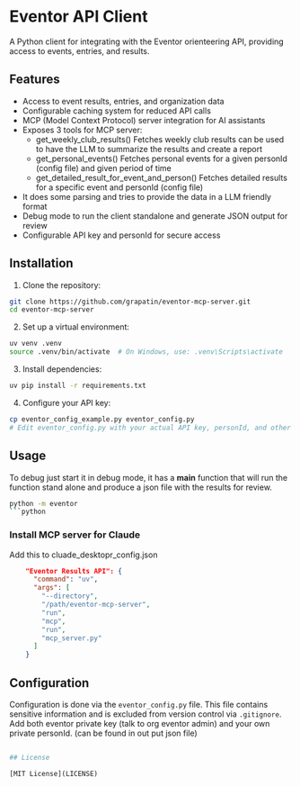 # Eventor API Client

A Python client for integrating with the Eventor orienteering API, providing access to events, entries, and results.

## Features

- Access to event results, entries, and organization data
- Configurable caching system for reduced API calls
- MCP (Model Context Protocol) server integration for AI assistants
- Exposes 3 tools for MCP server:
  - get_weekly_club_results() Fetches weekly club results can be used to have the LLM to summarize the results and create a report
  - get_personal_events() Fetches personal events for a given personId (config file) and given period of time
  - get_detailed_result_for_event_and_person() Fetches detailed results for a specific event and personId (config file)
- It does some parsing and tries to provide the data in a LLM friendly format
- Debug mode to run the client standalone and generate JSON output for review
- Configurable API key and personId for secure access


## Installation

1. Clone the repository:
```bash
git clone https://github.com/grapatin/eventor-mcp-server.git
cd eventor-mcp-server
```

2. Set up a virtual environment:
```bash
uv venv .venv
source .venv/bin/activate  # On Windows, use: .venv\Scripts\activate
```

3. Install dependencies:
```bash
uv pip install -r requirements.txt
```

4. Configure your API key:
```bash
cp eventor_config_example.py eventor_config.py
# Edit eventor_config.py with your actual API key, personId, and other settings
```

## Usage

To debug just start it in debug mode, it has a __main__ function that will run the function stand alone and produce a json file with the results for review.

```bash
python -m eventor
```python

```

### Install MCP server for Claude

Add this to cluade_desktopr_config.json

```json
    "Eventor Results API": {
      "command": "uv",
      "args": [
        "--directory",
        "/path/eventor-mcp-server",
        "run",
        "mcp",
        "run",
        "mcp_server.py"
      ]
    }
```

## Configuration

Configuration is done via the `eventor_config.py` file. This file contains sensitive information and is excluded from version control via `.gitignore`.
Add both eventor private key (talk to org eventor admin) and your own private personId. (can be found in out put json file)

```python

## License

[MIT License](LICENSE)
